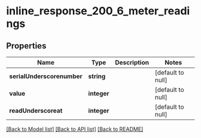 # inline_response_200_6_meter_readings

## Properties
Name | Type | Description | Notes
------------ | ------------- | ------------- | -------------
**serialUnderscorenumber** | **string** |  | [default to null]
**value** | **integer** |  | [default to null]
**readUnderscoreat** | **integer** |  | [default to null]

[[Back to Model list]](../README.md#documentation-for-models) [[Back to API list]](../README.md#documentation-for-api-endpoints) [[Back to README]](../README.md)


